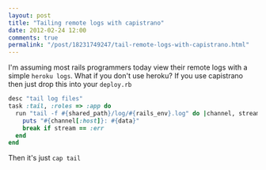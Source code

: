 ```yaml
---
layout: post
title: "Tailing remote logs with capistrano"
date: 2012-02-24 12:00
comments: true
permalink: "/post/18231749247/tail-remote-logs-with-capistrano.html"
---
```


I'm assuming most rails programmers today view their remote logs with a simple <code>heroku logs</code>. What if you don't use heroku? If you use capistrano then just drop this into your <code>deploy.rb</code>

``` ruby
desc "tail log files"
task :tail, :roles => :app do
  run "tail -f #{shared_path}/log/#{rails_env}.log" do |channel, stream, data|
    puts "#{channel[:host]}: #{data}"
    break if stream == :err
  end
end
```

Then it's just <code>cap tail</code>
